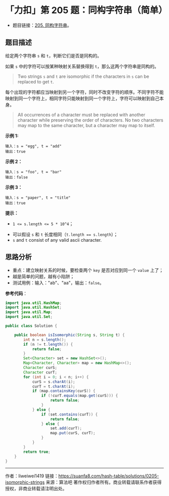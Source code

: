 # 「力扣」第 205 题：同构字符串（简单）

- 题目链接：[205. 同构字符串](https://leetcode-cn.com/problems/isomorphic-strings/)。

## 题目描述

给定两个字符串 `s` 和 `t`，判断它们是否是同构的。

如果 `s` 中的字符可以按某种映射关系替换得到 `t`，那么这两个字符串是同构的。

> Two strings `s` and `t` are isomorphic if the characters in `s` can be replaced to get `t`.

每个出现的字符都应当映射到另一个字符，同时不改变字符的顺序。不同字符不能映射到同一个字符上，相同字符只能映射到同一个字符上，字符可以映射到自己本身。

> All occurrences of a character must be replaced with another character while preserving the order of characters. No two characters may map to the same character, but a character may map to itself.

**示例 1:**

```
输入：s = "egg", t = "add"
输出：true
```

**示例 2：**

```
输入：s = "foo", t = "bar"
输出：false
```

**示例 3：**

```
输入：s = "paper", t = "title"
输出：true
```

**提示：**

- `1 <= s.length <= 5 * 10^4`；

* 可以假设 `s` 和 `t` 长度相同（`t.length == s.length`）；
* `s` and `t` consist of any valid ascii character.

## 思路分析

- 重点：建立映射关系的时候，要检查两个 `key` 是否对应到同一个 `value` 上了；
- 越是简单的问题，越有小陷阱；
- 测试用例：输入："ab"、"aa"，输出：`false`。

**参考代码**：

```java
import java.util.HashMap;
import java.util.HashSet;
import java.util.Map;
import java.util.Set;

public class Solution {

    public boolean isIsomorphic(String s, String t) {
        int n = s.length();
        if (n != t.length()) {
            return false;
        }
        Set<Character> set = new HashSet<>();
        Map<Character, Character> map = new HashMap<>();
        Character curS;
        Character curT;
        for (int i = 0; i < n; i++) {
            curS = s.charAt(i);
            curT = t.charAt(i);
            if (map.containsKey(curS)) {
                if (!curT.equals(map.get(curS))) {
                    return false;
                }
            } else {
                if (set.contains(curT)) {
                    return false;
                } else {
                    set.add(curT);
                    map.put(curS, curT);
                }
            }
        }
        return true;
    }
}
```



---

作者：liweiwei1419
链接：https://suanfa8.com/hash-table/solutions/0205-isomorphic-strings
来源：算法吧
著作权归作者所有。商业转载请联系作者获得授权，非商业转载请注明出处。